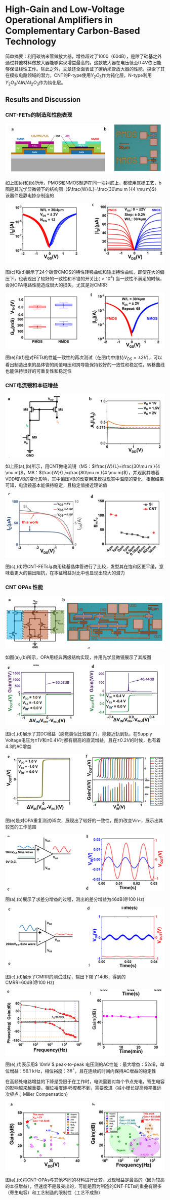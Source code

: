 # High-Gain and Low-Voltage Operational Amplifiers in Complementary Carbon-Based Technology

简单摘要：利用碳纳米管做放大器，增益超过了1000（60dB），是除了硅基之外通过其他材料做放大器能够实现增益最高的。这款放大器在电压低至0.4V依旧能够保证线性工作。除此之外，文章还全面表证了碳纳米管放大器的性能，探索了其在模拟电路领域的潜力。CNT的P-type使用$Y_2O_3$作为钝化层，N-type利用$Y_2O_3/AlN/Al_2O_3$作为钝化层。

## Results and Discussion

### CNT-FETs的制造和性能表现

![碳管的版图](<Pictures/High-Gain and Low-Voltage Operational Amplifiers in Complementary Carbon-Based Technology-image.png>)

如上图(a)和(b)所示，PMOS和NMOS制造在同一块衬底上，都使用底栅工艺，b图是其光学显微镜下的结构图（$\frac{W}{L}=\frac{30\mu m }{4 \mu m}$）
该器件是静电掺杂制造的

![碳管的转移曲线和输出曲线](<Pictures/High-Gain and Low-Voltage Operational Amplifiers in Complementary Carbon-Based Technology-image-1.png>)

图(c)和(d)展示了24个碳管CMOS的特性转移曲线和输出特性曲线，即使在大的偏压下，也表现出了较好的一致性和不错的开关比($>10^4$)
当一致性不满足的时候，会对OPA电路性能造成很大的损失，尤其是对CMRR

![阈值电压、跨导、转移曲线性能一致性测试](<Pictures/High-Gain and Low-Voltage Operational Amplifiers in Complementary Carbon-Based Technology-image-2.png>)

图(e)和(f)是对FETs的性能一致性的再次测试（在图(f)中维持$V_{DS}=\pm 2 V$），可以看出制造出来的晶体管的阈值电压和跨导能保持较好的一致性和稳定性，转移曲线也能保持很好的可重复性和稳定性

### CNT电流镜和本征增益

![电流镜随VDD和VB变化的影响](<Pictures/High-Gain and Low-Voltage Operational Amplifiers in Complementary Carbon-Based Technology-image-3.png>)

如上图(a),(b)所示，用CNT做电流镜（M5：$\frac{W}{L}=\frac{30\mu m }{4 \mu m}$，M8：$\frac{W}{L}=\frac{80\mu m }{4 \mu m}$），并观察其随着VDD和VB的变化影响，其中偏压VB的改变用来模拟现实中温度的变化，根据结果可知，电流镜基本能保持稳定，且稳定值接近理论值

![与硅比较本征增益](<Pictures/High-Gain and Low-Voltage Operational Amplifiers in Complementary Carbon-Based Technology-image-4.png>)

图(c),(d)将CNT-FETs与商用硅基晶体管进行了比较，发型其在饱和区更平缓，意味着更大的输出阻抗，在本征增益对比中也显现出较大的潜力

### CNT OPAs 性能

![OPA电路与版图](<Pictures/High-Gain and Low-Voltage Operational Amplifiers in Complementary Carbon-Based Technology-image-5.png>)

如图(a),(b)所示，OPA用经典两级结构实现，并用光学显微镜展示了其版图

![DC增益](<Pictures/High-Gain and Low-Voltage Operational Amplifiers in Complementary Carbon-Based Technology-image-6.png>)

图(c),(d)展示了其DC增益（感觉类似比较器了），能接近轨到轨，在Supply Voltage电压为$\pm 1V$和$\pm 0.4V$时都有很高的直流增益，且在$\pm 0.2V$的时候，也有着4.3的AC增益

![OPA测试重复性](<Pictures/High-Gain and Low-Voltage Operational Amplifiers in Complementary Carbon-Based Technology-image-7.png>)

图(e)是对OPA重复测试65次，展现出了较好的一致性，图(f)改变Vin-，展示出其较宽的工作范围

![差分增益](<Pictures/High-Gain and Low-Voltage Operational Amplifiers in Complementary Carbon-Based Technology-image-8.png>)

图(a),(b)展示了求差分增益的过程，测出的差分增益为46dB(@100 Hz)

![共模抑制比](<Pictures/High-Gain and Low-Voltage Operational Amplifiers in Complementary Carbon-Based Technology-image-9.png>)

图(c),(d)展示了CMRR的测试过程，输出下降了14dB，得到的CMRR=60dB(@100 Hz)

![AC性能](<Pictures/High-Gain and Low-Voltage Operational Amplifiers in Complementary Carbon-Based Technology-image-10.png>)

图(e),(f)表示用$ 10mV $ peak-to-peak 电压测的AC性能：最大增益：52dB，单位增益：56.1 kHz，相位裕度：$36^\circ$，且在连续的时间内保持AC增益的稳定性

在高频处电路增益的下降是受限于在工作时，电流需要对每个节点充电，寄生电容的影响越来越重要。相位裕度连45度都不到，需要改进（减小栅长提高频率推远次极点；Miller Compensation）

![增益、速度与其他材料比较](<Pictures/High-Gain and Low-Voltage Operational Amplifiers in Complementary Carbon-Based Technology-image-11.png>)

图(a),(b)将CNT-OPAs与其他不同的材料进行比较，发现增益是最高的（因为较高的本征增益），但速度不是最突出的，可能是因为制造的CNT-FETs的重叠有很多（寄生电容）和工艺制造的限制性（工艺不成熟）
